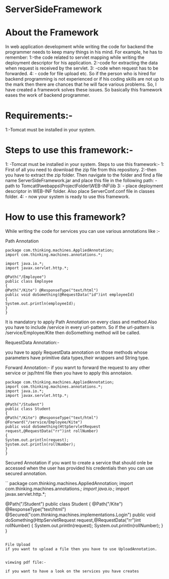 # ServerSideFramework
# About the Framework
In web application development while writing the code for backend the programmer needs to keep many things in his mind. For example, he has to remember: 
1:-the code related to servlet mapping while writing the deployment descriptor for his application.
2:-code for extracting the data when request is received by the servlet.
3: -code when request has to be forwarded. 
4: - code for file upload etc. 
So if the person who is hired for backend programming is not experienced or if his coding skills are not up to the mark then there are chances that he will face various problems.  So, I have created a framework solves these issues. So basically this framework eases the work of backend programmer.




# Requirements:-
1:-Tomcat must be installed in your system.

# Steps to use this framework:-
1: -Tomcat must be installed in your system.
Steps to use this framework:- 
1: First of all you need to download the zip file from this repository. 
2:-then you have to extract the zip folder. Then navigate to the folder and find a file name ServerSideFramework.jar and place this file in the following path: - 
path to Tomcat9\webapps\ProjectFolder\WEB-INF\lib 
3: - place deployment descriptor in WEB-INF folder. Also place ServerConf.conf file in classes folder. 
4: - now your system is ready to use this framework.



# How to use this framework?

While writing the code for services you can use various annotations like :-


Path Annotation

```
package com.thinking.machines.AppliedAnnotation;
import com.thinking.machines.annotations.*;

import java.io.*;
import javax.servlet.http.*;

@Path("/Employee")
public class Employee
{
@Path("/Kite") @ResponseType("text/html") 
public void doSomething(@RequestData("id")int employeeId)
{
System.out.println(employeeId);
}
}
```
It is mandatory to apply Path Annotation on every class and method.Also you have to include /service in every url-pattern.
So if the url-pattern is /service/Employee/Kite then doSomething method will be called.


RequestData Annotation:-

you have to apply RequestData annotation on those methods whose parameters have primitive data types,their wrappers and String type.

Forward Annotation:-
if you wanrt to forward the request to any other service or jsp/html file then you have to apply this annotaion.

```
package com.thinking.machines.AppliedAnnotation;
import com.thinking.machines.annotations.*;
import java.io.*;
import javax.servlet.http.*;

@Path("/Student")
public class Student
{
@Path("/Kite") @ResponseType("text/html") @Forward("/service/Employee/Kite")
public void doSomething(HttpServletRequest request,@RequestData("rr")int rollNumber)
{
System.out.println(request);
System.out.println(rollNumber);
}
}
```
Secured Annotation 
if you want to create a service that should onle be accessed when the user has provided his credentials then you can use secured annotation.

``
package com.thinking.machines.AppliedAnnotation;
import com.thinking.machines.annotations.*;
import java.io.*;
import javax.servlet.http.*;

@Path("/Student")
public class Student
{
@Path("/Kite") @ResponseType("text/html") @Secured("com.thinking.machines.implementations.Login")
public void doSomething(HttpServletRequest request,@RequestData("rr")int rollNumber)
{
System.out.println(request);
System.out.println(rollNumber);
}
}
```

File Upload 
if you want to upload a file then you have to use UploadAnnotation.


viewing pdf file:-

if you want to have a look on the services you have creates 











